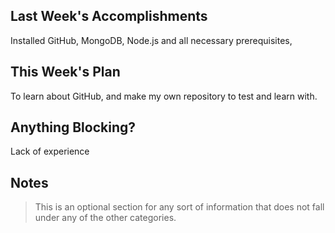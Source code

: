## Last Week's Accomplishments
Installed GitHub, MongoDB, Node.js and all necessary prerequisites,

## This Week's Plan
To learn about GitHub, and make my own repository to test and learn with.

## Anything Blocking?
Lack of experience
## Notes

> This is an optional section for any sort of information that does not fall under any of the other categories.
